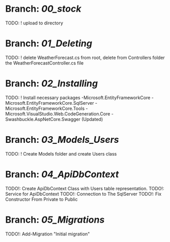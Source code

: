 # Branch: _00_stock_
TODO: ! upload to directory
# Branch: _01_Deleting_
TODO: ! delete WeatherForecast.cs from root, delete from Controllers folder the WeatherForecastController.cs file
# Branch: _02_Installing_
TODO: ! Install necessary packages
-Microsoft.EntityFrameworkCore
-Microsoft.EntityFrameworkCore.SqlServer
-Microsoft.EntityFrameworkCore.Tools
-Microsoft.VisualStudio.Web.CodeGeneration.Core
-Swashbuckle.AspNetCore.Swagger (Updated)
# Branch: _03_Models_Users_
TODO: ! Create Models folder and create Users class
# Branch: _04_ApiDbContext_
TODO!: Create ApiDbContext Class with Users table representation.
TODO!: Service for ApiDbContext
TODO!: Connection to The SqlServer
TODO!: Fix Constructor From Private to Public
# Branch: _05_Migrations_
TODO!: Add-Migration "Initial migration"



